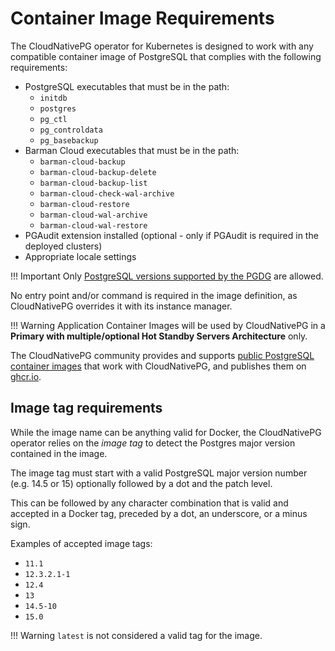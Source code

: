 # Container Image Requirements

The CloudNativePG operator for Kubernetes is designed to
work with any compatible container image of PostgreSQL that complies
with the following requirements:

- PostgreSQL executables that must be in the path:
    - `initdb`
    - `postgres`
    - `pg_ctl`
    - `pg_controldata`
    - `pg_basebackup`
- Barman Cloud executables that must be in the path:
    - `barman-cloud-backup`
    - `barman-cloud-backup-delete`
    - `barman-cloud-backup-list`
    - `barman-cloud-check-wal-archive`
    - `barman-cloud-restore`
    - `barman-cloud-wal-archive`
    - `barman-cloud-wal-restore`
- PGAudit extension installed (optional - only if PGAudit is required
  in the deployed clusters)
- Appropriate locale settings

!!! Important
    Only [PostgreSQL versions supported by the PGDG](https://postgresql.org/) are allowed.

No entry point and/or command is required in the image definition, as
CloudNativePG overrides it with its instance manager.

!!! Warning
    Application Container Images will be used by CloudNativePG
    in a **Primary with multiple/optional Hot Standby Servers Architecture**
    only.

The CloudNativePG community provides and supports
[public PostgreSQL container images](https://github.com/cloudnative-pg/postgres-containers)
that work with CloudNativePG, and publishes them on
[ghcr.io](https://ghcr.io/cloudnative-pg/postgresql).

## Image tag requirements

While the image name can be anything valid for Docker, the CloudNativePG
operator relies on the *image tag* to detect the Postgres major
version contained in the image.

The image tag must start with a valid PostgreSQL major version number (e.g.
14.5 or 15) optionally followed by a dot and the patch level.

This can be followed by any character combination that is valid and
accepted in a Docker tag, preceded by a dot, an underscore, or a minus sign.

Examples of accepted image tags:

- `11.1`
- `12.3.2.1-1`
- `12.4`
- `13`
- `14.5-10`
- `15.0`

!!! Warning
    `latest` is not considered a valid tag for the image.
